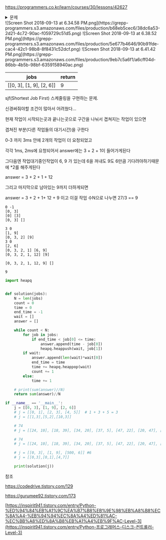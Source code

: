 https://programmers.co.kr/learn/courses/30/lessons/42627

<details>
<summary markdown='span'>문제</summary>
<pre>
하드디스크는 한 번에 하나의 작업만 수행할 수 있습니다. 디스크 컨트롤러를 구현하는 방법은 여러 가지가 있습니다. 가장 일반적인 방법은 요청이 들어온 순서대로 처리하는 것입니다.
예를들어
- 0ms 시점에 3ms가 소요되는 A작업 요청
- 1ms 시점에 9ms가 소요되는 B작업 요청
- 2ms 시점에 6ms가 소요되는 C작업 요청
와 같은 요청이 들어왔습니다. 이를 그림으로 표현하면 아래와 같습니다.
Screen Shot 2018-09-13 at 6.34.58 PM.png
한 번에 하나의 요청만을 수행할 수 있기 때문에 각각의 작업을 요청받은 순서대로 처리하면 다음과 같이 처리 됩니다.
Screen Shot 2018-09-13 at 6.38.52 PM.png
- A: 3ms 시점에 작업 완료 (요청에서 종료까지 : 3ms)
- B: 1ms부터 대기하다가, 3ms 시점에 작업을 시작해서 12ms 시점에 작업 완료(요청에서 종료까지 : 11ms)
- C: 2ms부터 대기하다가, 12ms 시점에 작업을 시작해서 18ms 시점에 작업 완료(요청에서 종료까지 : 16ms)
이 때 각 작업의 요청부터 종료까지 걸린 시간의 평균은 10ms(= (3 + 11 + 16) / 3)가 됩니다.
하지만 A → C → B 순서대로 처리하면
Screen Shot 2018-09-13 at 6.41.42 PM.png
- A: 3ms 시점에 작업 완료(요청에서 종료까지 : 3ms)
- C: 2ms부터 대기하다가, 3ms 시점에 작업을 시작해서 9ms 시점에 작업 완료(요청에서 종료까지 : 7ms)
- B: 1ms부터 대기하다가, 9ms 시점에 작업을 시작해서 18ms 시점에 작업 완료(요청에서 종료까지 : 17ms)
이렇게 A → C → B의 순서로 처리하면 각 작업의 요청부터 종료까지 걸린 시간의 평균은 9ms(= (3 + 7 + 17) / 3)가 됩니다.
각 작업에 대해 [작업이 요청되는 시점, 작업의 소요시간]을 담은 2차원 배열 jobs가 매개변수로 주어질 때, 작업의 요청부터 종료까지 걸린 시간의 평균을 가장 줄이는 방법으로 처리하면 평균이 얼마가 되는지 return 하도록 solution 함수를 작성해주세요. (단, 소수점 이하의 수는 버립니다)
제한 사항
jobs의 길이는 1 이상 500 이하입니다.
jobs의 각 행은 하나의 작업에 대한 [작업이 요청되는 시점, 작업의 소요시간] 입니다.
각 작업에 대해 작업이 요청되는 시간은 0 이상 1,000 이하입니다.
각 작업에 대해 작업의 소요시간은 1 이상 1,000 이하입니다.
하드디스크가 작업을 수행하고 있지 않을 때에는 먼저 요청이 들어온 작업부터 처리합니다.
</pre>
</details>
![Screen Shot 2018-09-13 at 6.34.58 PM.png](https://grepp-programmers.s3.amazonaws.com/files/production/b68eb5cec6/38dc6a53-2d21-4c72-90ac-f059729c51d5.png)
![Screen Shot 2018-09-13 at 6.38.52 PM.png](https://grepp-programmers.s3.amazonaws.com/files/production/5e677b4646/90b91fde-cac4-42c1-98b8-8f8431c52dcf.png)
![Screen Shot 2018-09-13 at 6.41.42 PM.png](https://grepp-programmers.s3.amazonaws.com/files/production/9eb7c5a6f1/a6cff04d-86bb-4b5b-98bf-6359158940ac.png)











| jobs                     | return |
| ------------------------ | ------ |
| [[0, 3], [1, 9], [2, 6]] | 9      |



sjf(Shortest Job First) 스케줄링을 구현하는 문제.

신경써줘야할 조건이 많아서 어려웠다...

현재 작업이 시작되는곳과 끝나는곳으로 구간을 나눠서 겹쳐지는 작업이 있으면 

겹쳐진 부분(다른 작업들의 대기시간)을 구한다

0-3 까지 3ms 안에 2개의 작업이 더 요청되었고

각각 1ms, 2ms에 요청되어서  answer에는 3 + 2 + 1이 들어가게된다

그다음엔 작업대기중인작업이 6, 9 가 있는데 6을 꺼내도 9도 6만큼 기다려야하기때문에 *2를 해주게된다

answer = 3 + 2 + 1 + 12 

그리고 마지막으로 남아있는 9까지 더하게되면

answer = 3 + 2 + 1+ 12 + 9 이고 이걸 작업 수N으로 나누면 27/3 == 9 



```
0 -1
[0, 3]
[0] [3]
[0, 3] []

3 0
[1, 9]
[0, 3, 2] [9]
3 0
[2, 6]
[0, 3, 2, 1] [6, 9]
[0, 3, 2, 1, 12] [9]

[0, 3, 2, 1, 12, 9] []

9
```





```python
import heapq


def solution(jobs):
    N = len(jobs)
    count = 0
    time = 0
    end_time = -1
    wait = []
    answer = []

    while count < N:
        for job in jobs:
            if end_time < job[0] <= time:
                answer.append(time - job[0])
                heapq.heappush(wait, job[1])
        if wait:
            answer.append(len(wait)*wait[0])
            end_time = time
            time += heapq.heappop(wait)
            count += 1
        else:
            time += 1

    # print(sum(answer)//N)
    return sum(answer)//N

if __name__ == '__main__':
    j = [[0, 3], [1, 9], [2, 6]]
    # j = [[0, 1], [2, 3], [4, 5]]  # 1 + 3 + 5 = 3
    # j = [[1,3],[5,2],[10,3]]

    # 74
    # j = [[24, 10], [18, 39], [34, 20], [37, 5], [47, 22], [20, 47], [15, 2], [15, 34], [35, 43], [26, 1]]

    # 74
    # j = [[24, 10], [18, 39], [34, 20], [37, 5], [47, 22], [20, 47], [15, 34], [15, 2], [35, 43], [26, 1]]

    # j = [[0, 3], [1, 9], [500, 6]] #6
    # j = [[0,3],[0,1],[4,7]]

    print(solution(j))    
```





참조

https://codedrive.tistory.com/129

https://gurumee92.tistory.com/173

[https://inspirit941.tistory.com/entry/Python-%ED%94%84%EB%A1%9C%EA%B7%B8%EB%9E%98%EB%A8%B8%EC%8A%A4-%EB%94%94%EC%8A%A4%ED%81%AC-%EC%BB%A8%ED%8A%B8%EB%A1%A4%EB%9F%AC-Level-3](https://inspirit941.tistory.com/entry/Python-프로그래머스-디스크-컨트롤러-Level-3)

